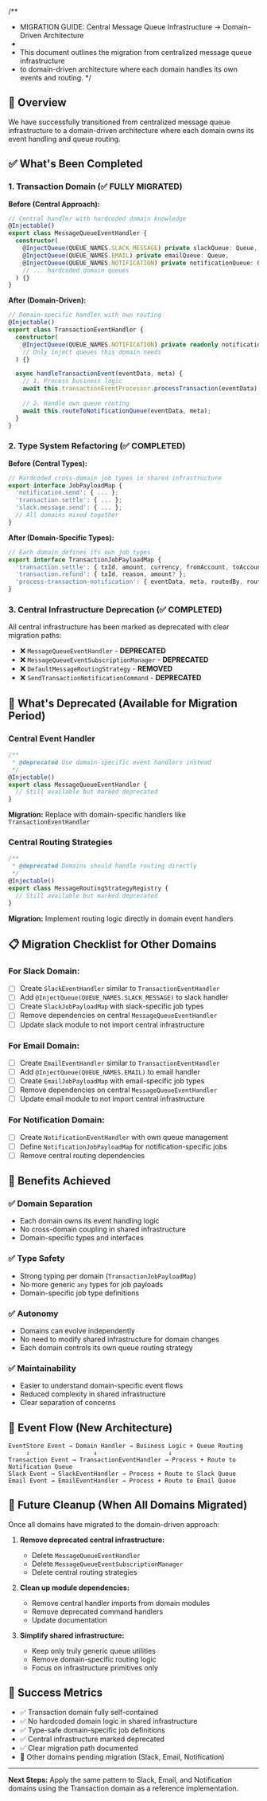/**
 * MIGRATION GUIDE: Central Message Queue Infrastructure → Domain-Driven Architecture
 * 
 * This document outlines the migration from centralized message queue infrastructure
 * to domain-driven architecture where each domain handles its own events and routing.
 */

## 🎯 Overview

We have successfully transitioned from centralized message queue infrastructure to a 
domain-driven architecture where each domain owns its event handling and queue routing.

## ✅ What's Been Completed

### 1. Transaction Domain (✅ FULLY MIGRATED)

**Before (Central Approach):**
```typescript
// Central handler with hardcoded domain knowledge
@Injectable()
export class MessageQueueEventHandler {
  constructor(
    @InjectQueue(QUEUE_NAMES.SLACK_MESSAGE) private slackQueue: Queue,
    @InjectQueue(QUEUE_NAMES.EMAIL) private emailQueue: Queue,
    @InjectQueue(QUEUE_NAMES.NOTIFICATION) private notificationQueue: Queue,
    // ... hardcoded domain queues
  ) {}
}
```

**After (Domain-Driven):**
```typescript
// Domain-specific handler with own routing
@Injectable()
export class TransactionEventHandler {
  constructor(
    @InjectQueue(QUEUE_NAMES.NOTIFICATION) private readonly notificationQueue: Queue,
    // Only inject queues this domain needs
  ) {}

  async handleTransactionEvent(eventData, meta) {
    // 1. Process business logic
    await this.transactionEventProcessor.processTransaction(eventData);
    
    // 2. Handle own queue routing
    await this.routeToNotificationQueue(eventData, meta);
  }
}
```

### 2. Type System Refactoring (✅ COMPLETED)

**Before (Central Types):**
```typescript
// Hardcoded cross-domain job types in shared infrastructure
export interface JobPayloadMap {
  'notification.send': { ... };
  'transaction.settle': { ... };
  'slack.message.send': { ... };
  // All domains mixed together
}
```

**After (Domain-Specific Types):**
```typescript
// Each domain defines its own job types
export interface TransactionJobPayloadMap {
  'transaction.settle': { txId, amount, currency, fromAccount, toAccount };
  'transaction.refund': { txId, reason, amount? };
  'process-transaction-notification': { eventData, meta, routedBy, routedAt };
}
```

### 3. Central Infrastructure Deprecation (✅ COMPLETED)

All central infrastructure has been marked as deprecated with clear migration paths:

- ❌ `MessageQueueEventHandler` - **DEPRECATED**
- ❌ `MessageQueueEventSubscriptionManager` - **DEPRECATED** 
- ❌ `DefaultMessageRoutingStrategy` - **REMOVED**
- ❌ `SendTransactionNotificationCommand` - **DEPRECATED**

## 🚧 What's Deprecated (Available for Migration Period)

### Central Event Handler
```typescript
/**
 * @deprecated Use domain-specific event handlers instead
 */
@Injectable()
export class MessageQueueEventHandler {
  // Still available but marked deprecated
}
```

**Migration:** Replace with domain-specific handlers like `TransactionEventHandler`

### Central Routing Strategies  
```typescript
/**
 * @deprecated Domains should handle routing directly
 */
@Injectable() 
export class MessageRoutingStrategyRegistry {
  // Still available but marked deprecated
}
```

**Migration:** Implement routing logic directly in domain event handlers

## 📋 Migration Checklist for Other Domains

### For Slack Domain:
- [ ] Create `SlackEventHandler` similar to `TransactionEventHandler`
- [ ] Add `@InjectQueue(QUEUE_NAMES.SLACK_MESSAGE)` to slack handler
- [ ] Create `SlackJobPayloadMap` with slack-specific job types
- [ ] Remove dependencies on central `MessageQueueEventHandler`
- [ ] Update slack module to not import central infrastructure

### For Email Domain:
- [ ] Create `EmailEventHandler` similar to `TransactionEventHandler`  
- [ ] Add `@InjectQueue(QUEUE_NAMES.EMAIL)` to email handler
- [ ] Create `EmailJobPayloadMap` with email-specific job types
- [ ] Remove dependencies on central `MessageQueueEventHandler`
- [ ] Update email module to not import central infrastructure

### For Notification Domain:
- [ ] Create `NotificationEventHandler` with own queue management
- [ ] Define `NotificationJobPayloadMap` for notification-specific jobs
- [ ] Remove central routing dependencies

## 🎯 Benefits Achieved

### ✅ Domain Separation
- Each domain owns its event handling logic
- No cross-domain coupling in shared infrastructure
- Domain-specific types and interfaces

### ✅ Type Safety
- Strong typing per domain (`TransactionJobPayloadMap`)
- No more generic `any` types for job payloads
- Domain-specific job type definitions

### ✅ Autonomy
- Domains can evolve independently
- No need to modify shared infrastructure for domain changes
- Each domain controls its own queue routing strategy

### ✅ Maintainability  
- Easier to understand domain-specific event flows
- Reduced complexity in shared infrastructure
- Clear separation of concerns

## 🔄 Event Flow (New Architecture)

```
EventStore Event → Domain Handler → Business Logic + Queue Routing
     ↓                  ↓                    ↓
Transaction Event → TransactionEventHandler → Process + Route to Notification Queue
Slack Event → SlackEventHandler → Process + Route to Slack Queue  
Email Event → EmailEventHandler → Process + Route to Email Queue
```

## 🧹 Future Cleanup (When All Domains Migrated)

Once all domains have migrated to the domain-driven approach:

1. **Remove deprecated central infrastructure:**
   - Delete `MessageQueueEventHandler`
   - Delete `MessageQueueEventSubscriptionManager`
   - Delete central routing strategies

2. **Clean up module dependencies:**
   - Remove central handler imports from domain modules
   - Remove deprecated command handlers
   - Update documentation

3. **Simplify shared infrastructure:**
   - Keep only truly generic queue utilities
   - Remove domain-specific routing logic
   - Focus on infrastructure primitives only

## 🎯 Success Metrics

- ✅ Transaction domain fully self-contained
- ✅ No hardcoded domain logic in shared infrastructure  
- ✅ Type-safe domain-specific job definitions
- ✅ Central infrastructure marked deprecated
- ✅ Clear migration path documented
- 🚧 Other domains pending migration (Slack, Email, Notification)

---

**Next Steps:** Apply the same pattern to Slack, Email, and Notification domains using the Transaction domain as a reference implementation.
